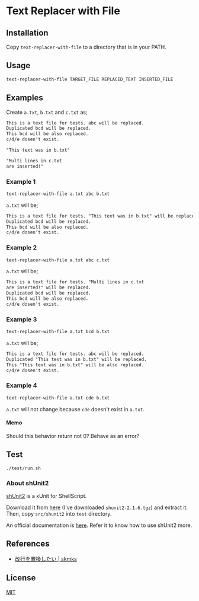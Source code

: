 # Text Replacer with File

## Installation

Copy `text-replacer-with-file` to a directory that is in your PATH.

## Usage

```sh
text-replacer-with-file TARGET_FILE REPLACED_TEXT INSERTED_FILE
```

## Examples

Create `a.txt`, `b.txt` and `c.txt` as;

```text:a.txt
This is a text file for tests. abc will be replaced.
Duplicated bcd will be replaced.
This bcd will be also replaced.
c/d/e dosen't exist.
```

```text:b.txt
"This text was in b.txt"
```

```text:c.txt
"Multi lines in c.txt
are inserted!"
```

### Example 1

```bash
text-replacer-with-file a.txt abc b.txt
```

`a.txt` will be;

```text:a.txt
This is a text file for tests. "This text was in b.txt" will be replaced.
Duplicated bcd will be replaced.
This bcd will be also replaced.
c/d/e dosen't exist.
```

### Example 2

```bash
text-replacer-with-file a.txt abc c.txt
```

`a.txt` will be;

```text:a.txt
This is a text file for tests. "Multi lines in c.txt
are inserted!" will be replaced.
Duplicated bcd will be replaced.
This bcd will be also replaced.
c/d/e dosen't exist.
```

### Example 3

```bash
text-replacer-with-file a.txt bcd b.txt
```

`a.txt` will be;

```text:a.txt
This is a text file for tests. abc will be replaced.
Duplicated "This text was in b.txt" will be replaced.
This "This text was in b.txt" will be also replaced.
c/d/e dosen't exist.
```

### Example 4

```bash
text-replacer-with-file a.txt cde b.txt
```

`a.txt` will not change because `cde` doesn't exist in `a.txt`.

#### Memo

Should this behavior return not 0? Behave as an error?

## Test

`./test/run.sh`

### About shUnit2

[shUnit2](http://code.google.com/p/shunit2/) is a xUnit for ShellScript.

Download it from [here](http://code.google.com/p/shunit2/) (I've downloaded `shunit2-2.1.6.tgz`) and extract it. Then, copy `src/shunit2` into `test` directory.

An official documentation is [here](http://shunit2.googlecode.com/svn/trunk/source/2.1/doc/shunit2.html). Refer it to know how to use shUnit2 more.

## References

* [改行を置換したい | skmks](http://unicus.jp/skmk/archives/315)

## License

[MIT](http://opensource.org/licenses/MIT)
